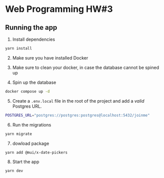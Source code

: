 # Web Programming HW#3

## Running the app

1. Install dependencies

```bash
yarn install
```

2. Make sure you have installed Docker

3. Make sure to clean your docker, in case the database cannot be spined up

4. Spin up the database

```bash
docker compose up -d
```

5. Create a `.env.local` file in the root of the project and add a _valid_ Postgres URL.

```bash
POSTGRES_URL="postgres://postgres:postgres@localhost:5432/joinme"
```

6. Run the migrations

```bash
yarn migrate
```

7. dowload package

```bash
yarn add @mui/x-date-pickers
```

8. Start the app

```bash
yarn dev
```